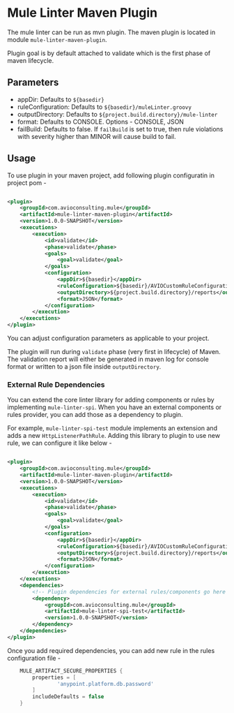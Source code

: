 # Mule Linter Maven Plugin

The mule linter can be run as mvn plugin. The maven plugin is located in module `mule-linter-maven-plugin`.

Plugin goal is by default attached to validate which is the first phase of maven lifecycle.

## Parameters
- appDir: Defaults to `${basedir}`
- ruleConfiguration: Defaults to `${basedir}/muleLinter.groovy`
- outputDirectory: Defaults to `${project.build.directory}/mule-linter`
- format: Defaults to CONSOLE. Options - CONSOLE, JSON
- failBuild: Defaults to false. If `failBuild` is set to true, then rule violations with severity higher than MINOR will cause build to fail.

## Usage
To use plugin in your maven project, add following plugin configuratin in project pom -

```xml

<plugin>
    <groupId>com.avioconsulting.mule</groupId>
    <artifactId>mule-linter-maven-plugin</artifactId>
    <version>1.0.0-SNAPSHOT</version>
    <executions>
        <execution>
            <id>validate</id>
            <phase>validate</phase>
            <goals>
                <goal>validate</goal>
            </goals>
            <configuration>
                <appDir>${basedir}</appDir>
                <ruleConfiguration>${basedir}/AVIOCustomRuleConfiguration.groovy</ruleConfiguration>
                <outputDirectory>${project.build.directory}/reports</outputDirectory>
                <format>JSON</format>
            </configuration>
        </execution>
    </executions>
</plugin>
```
You can adjust configuration parameters as applicable to your project.

The plugin will run during `validate` phase (very first in lifecycle) of Maven.
The validation report will either be generated in maven log for console format or written to a json file inside `outputDirectory`.

### External Rule Dependencies
You can extend the core linter library for adding components or rules by implementing `mule-linter-spi`.
When you have an external components or rules provider, you can add those as a dependency to plugin.

For example, `mule-linter-spi-test` module implements an extension and adds a new `HttpListenerPathRule`. 
Adding this library to plugin to use new rule, we can configure it like below - 


```xml

<plugin>
    <groupId>com.avioconsulting.mule</groupId>
    <artifactId>mule-linter-maven-plugin</artifactId>
    <version>1.0.0-SNAPSHOT</version>
    <executions>
        <execution>
            <id>validate</id>
            <phase>validate</phase>
            <goals>
                <goal>validate</goal>
            </goals>
            <configuration>
                <appDir>${basedir}</appDir>
                <ruleConfiguration>${basedir}/AVIOCustomRuleConfiguration.groovy</ruleConfiguration>
                <outputDirectory>${project.build.directory}/reports</outputDirectory>
                <format>JSON</format>
            </configuration>
        </execution>
    </executions>
    <dependencies>
        <!-- Plugin dependencies for external rules/components go here -->
        <dependency>
            <groupId>com.avioconsulting.mule</groupId>
            <artifactId>mule-linter-spi-test</artifactId>
            <version>1.0.0-SNAPSHOT</version>
        </dependency>
    </dependencies>
</plugin>
```

Once you add required dependencies, you can add new rule in the rules configuration file - 

```groovy
    MULE_ARTIFACT_SECURE_PROPERTIES {
        properties = [
                'anypoint.platform.db.password'
        ]
        includeDefaults = false
    }
```
